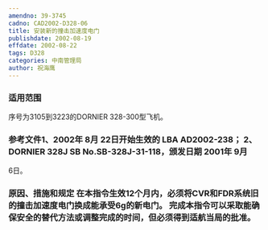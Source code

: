 ```yaml
---
amendno: 39-3745  
cadno: CAD2002-D328-06  
title: 安装新的撞击加速度电门  
publishdate: 2002-08-19  
effdate: 2002-08-22  
tags: D328  
categories: 中南管理局  
author: 祝海鹰  
---
```

  
### 适用范围  
序号为3105到3223的DORNIER 328-300型飞机。  
  
<!--more-->  
### 参考文件1、2002年 8月 22日开始生效的 LBA AD2002-238； 2、DORNIER 328J SB No.SB-328J-31-118，颁发日期 2001年 9月  
6日。  
  
### 原因、措施和规定     在本指令生效12个月内，必须将CVR和FDR系统旧的撞击加速度电门换成能承受6g的新电门。     完成本指令可以采取能确保安全的替代方法或调整完成的时间，但必须得到适航当局的批准。  
